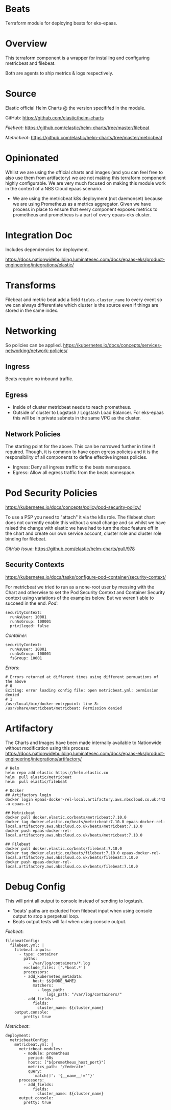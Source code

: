 # Beats
Terraform module for deploying beats for eks-epaas.

# Overview
This terraform component is a wrapper for installing and configuring metricbeat and filebeat.

Both are agents to ship metrics & logs respectively.

# Source
Elastic official Helm Charts @ the version specififed in the module.

GitHub: https://github.com/elastic/helm-charts

*Filebeat*: https://github.com/elastic/helm-charts/tree/master/filebeat

*Metricbeat*: https://github.com/elastic/helm-charts/tree/master/metricbeat

# Opinionated
Whilst we are using the official charts and images (and you can feel free to also use them from artifactory) we are not making this terraform component highly configurable. We are very much focused on making this module work in the context of a NBS Cloud epaas scenario.
* We are using the metricbeat k8s deployment (not daemonset) because we are using Prometheus as a metrics aggregator. Given we have process in place to ensure that every component exposes metrics to prometheus and prometheus is a part of every epaas-eks cluster.

# Integration Doc
Includes dependencies for deployment.

https://docs.nationwidebuilding.luminatesec.com/docs/epaas-eks/product-engineering/integrations/elastic/

# Transforms
Filebeat and metric beat add a field `fields.cluster_name` to every event so we can always differentiate which cluster is the source even if things are stored in the same index.

# Networking
So policies can be applied.
https://kubernetes.io/docs/concepts/services-networking/network-policies/
## Ingress
Beats require no inbound traffic.
## Egress
* Inside of cluster metricbeat needs to reach prometheus.
* Outside of cluster to Logstash / Logstash Load Balancer. For eks-epaas this will be in private subnets in the same VPC as the cluster.
## Network Policies
The starting point for the above. This can be narrowed further in time if required. Though, it is common to have open egress policies and it is the responsibility of all components to define effective ingress policies.
* Ingress: Deny all ingress traffic to the beats namespace.
* Egress: Allow all egress traffic from the beats namespace.

# Pod Security Policies
https://kubernetes.io/docs/concepts/policy/pod-security-policy/

To use a PSP you need to "attach" it via the k8s role. The filebeat chart does not currently enable this without a small change and so whilst we have raised the change with elastic we have had to turn the rbac feature off in the chart and create our own service account, cluster role and cluster role binding for filebeat.

*GitHub Issue*: https://github.com/elastic/helm-charts/pull/978

## Security Contexts
https://kubernetes.io/docs/tasks/configure-pod-container/security-context/

For metricbeat we tried to run as a none-root user by messing with the Chart and otherwise to set the Pod Security Context and Container Security context using variations of the examples below. But we weren't able to succeed in the end.
*Pod*:
```
securityContext:
  runAsUser: 10001
  runAsGroup: 100001
  privileged: false
```
*Container*:
```
securityContext:
  runAsUser: 10001
  runAsGroup: 100001
  fsGroup: 10001
```
*Errors*:
```
# Errors returned at different times using different permuations of the above
# 0 
Exiting: error loading config file: open metricbeat.yml: permission denied
# 1
/usr/local/bin/docker-entrypoint: line 8: /usr/share/metricbeat/metricbeat: Permission denied
```

# Artifactory
The Charts and Images have been made internally available to Nationwide without modification using this process: https://docs.nationwidebuilding.luminatesec.com/docs/epaas-eks/product-engineering/integrations/artifactory/

```
# Helm 
helm repo add elastic https://helm.elastic.co
helm  pull elastic/metricbeat
helm  pull elastic/filebeat

# Docker
## Artifactory login
docker login epaas-docker-rel-local.artifactory.aws.nbscloud.co.uk:443 -u epaas-ci

## Metricbeat
docker pull docker.elastic.co/beats/metricbeat:7.10.0
docker tag docker.elastic.co/beats/metricbeat:7.10.0 epaas-docker-rel-local.artifactory.aws.nbscloud.co.uk/beats/metricbeat:7.10.0
docker push epaas-docker-rel-local.artifactory.aws.nbscloud.co.uk/beats/metricbeat:7.10.0

## Filebeat
docker pull docker.elastic.co/beats/filebeat:7.10.0
docker tag docker.elastic.co/beats/filebeat:7.10.0 epaas-docker-rel-local.artifactory.aws.nbscloud.co.uk/beats/filebeat:7.10.0
docker push epaas-docker-rel-local.artifactory.aws.nbscloud.co.uk/beats/filebeat:7.10.0
```

# Debug Config
This will print all output to console instead of sending to logstash.
* 'beats' paths are excluded from filebeat input when using console output to stop a perpetual loop.
* Beats output tests will fail when using console output.

*Filebeat*:
```
filebeatConfig:
  filebeat.yml: |
    filebeat.inputs:
      - type: container
        paths:
          - /var/log/containers/*.log
        exclude_files: ['.*beat.*']
        processors:
        - add_kubernetes_metadata:
            host: $${NODE_NAME}
            matchers:
              - logs_path:
                  logs_path: "/var/log/containers/"
        - add_fields:
            fields:
              cluster_name: ${cluster_name}
    output.console:
        pretty: true
```

*Metricbeat*:
```
deployment:
  metricbeatConfig:
    metricbeat.yml: |
      metricbeat.modules:
        - module: prometheus
          period: 60s
          hosts: ["${prometheus_host_port}"]
          metrics_path: '/federate'
          query:
            'match[]': '{__name__!=""}'
      processors:
        - add_fields:
            fields:
              cluster_name: ${cluster_name}
      output.console:
        pretty: true
```